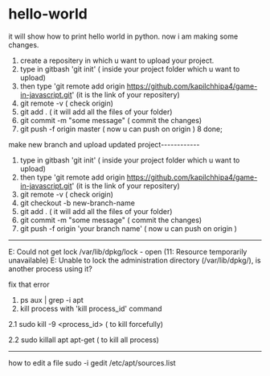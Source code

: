 # hello-world
it will show how to print hello world in python.
now i am making some changes.



1.  create a repositery in which u want to upload your project.
2. type in gitbash 'git init' ( inside your project folder which u want to upload)
3. then type 'git remote add origin https://github.com/kapilchhipa4/game-in-javascript.git' (it is the link of your repositery)
4.  git remote -v  ( check origin)
5. git add . ( it will add all the files of your folder)
6. git commit -m "some message"  ( commit the changes)
7. git  push -f origin master   ( now u can push on origin )
8 done;




make new branch and upload updated project------------

1.  type in gitbash 'git init' ( inside your project folder which u want to upload)
2. then type 'git remote add origin https://github.com/kapilchhipa4/game-in-javascript.git' (it is the link of your repositery)
3. git remote -v  ( check origin)
4. git checkout -b new-branch-name
5. git add . ( it will add all the files of your folder)
6. git commit -m "some message"  ( commit the changes)
7. git  push -f origin 'your branch name'   ( now u can push on origin )


-------------------------------------------------------------------------------------------
E: Could not get lock /var/lib/dpkg/lock - open (11: Resource temporarily unavailable)
E: Unable to lock the administration directory (/var/lib/dpkg/), is another process using it?

fix that error

1. ps aux | grep -i apt
2. kill process with 'kill process_id' command 

 2.1 sudo kill -9 <process_id>  ( to kill forcefully)
 
 2.2 sudo killall apt apt-get ( to kill all process)
 
 --------------------------------------------------------------------------------------------------
 how to edit a file
 sudo -i gedit /etc/apt/sources.list
